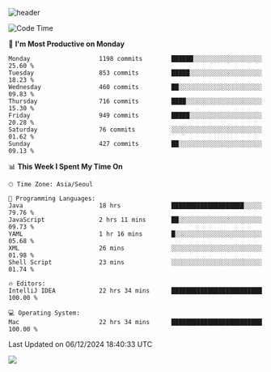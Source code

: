 ![header](https://capsule-render.vercel.app/api?type=Egg&color=timeAuto&height=300&section=header&text=PoPo&fontSize=90&animation=fadeIn)

  <!--START_SECTION:waka-->
![Code Time](http://img.shields.io/badge/Code%20Time-2%2C211%20hrs%2023%20mins-blue)

📅 **I'm Most Productive on Monday** 

```text
Monday                   1198 commits        ██████░░░░░░░░░░░░░░░░░░░   25.60 % 
Tuesday                  853 commits         █████░░░░░░░░░░░░░░░░░░░░   18.23 % 
Wednesday                460 commits         ██░░░░░░░░░░░░░░░░░░░░░░░   09.83 % 
Thursday                 716 commits         ████░░░░░░░░░░░░░░░░░░░░░   15.30 % 
Friday                   949 commits         █████░░░░░░░░░░░░░░░░░░░░   20.28 % 
Saturday                 76 commits          ░░░░░░░░░░░░░░░░░░░░░░░░░   01.62 % 
Sunday                   427 commits         ██░░░░░░░░░░░░░░░░░░░░░░░   09.13 % 
```


📊 **This Week I Spent My Time On** 

```text
🕑︎ Time Zone: Asia/Seoul

💬 Programming Languages: 
Java                     18 hrs              ████████████████████░░░░░   79.76 % 
JavaScript               2 hrs 11 mins       ██░░░░░░░░░░░░░░░░░░░░░░░   09.73 % 
YAML                     1 hr 16 mins        █░░░░░░░░░░░░░░░░░░░░░░░░   05.68 % 
XML                      26 mins             ░░░░░░░░░░░░░░░░░░░░░░░░░   01.98 % 
Shell Script             23 mins             ░░░░░░░░░░░░░░░░░░░░░░░░░   01.74 % 

🔥 Editors: 
IntelliJ IDEA            22 hrs 34 mins      █████████████████████████   100.00 % 

💻 Operating System: 
Mac                      22 hrs 34 mins      █████████████████████████   100.00 % 
```


 Last Updated on 06/12/2024 18:40:33 UTC
<!--END_SECTION:waka-->



<img src="https://capsule-render.vercel.app/api?type=Egg&color=timeAuto&height=300&section=footer&text=PoPo&fontSize=90&animation=fadeIn&reversal=true" />
